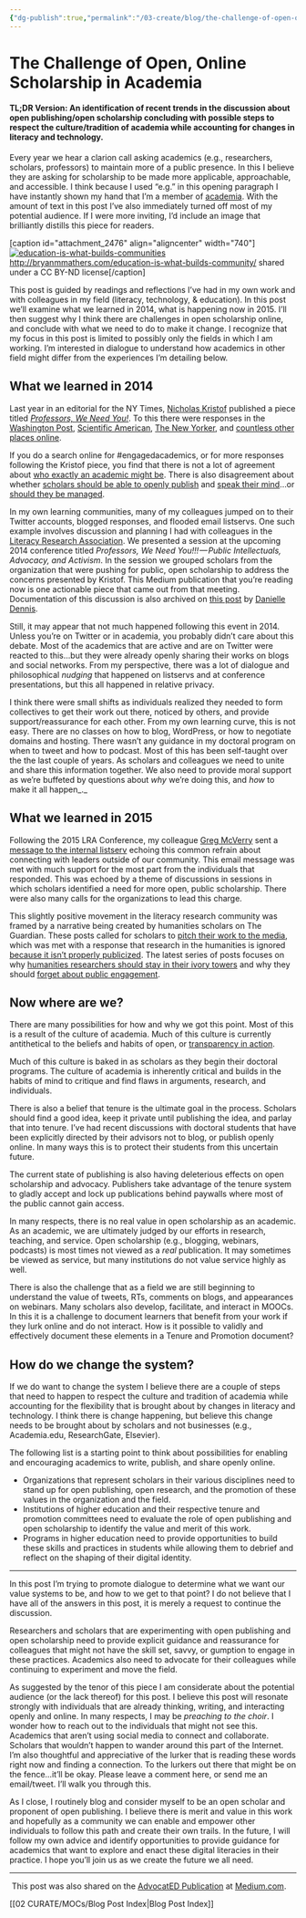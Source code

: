 ```yaml
---
{"dg-publish":true,"permalink":"/03-create/blog/the-challenge-of-open-online-scholarship-in-academia/","title":"The Challenge of Open, Online Scholarship in Academia","tags":["open-source","publishing","research","scholarship"]}
---
```


# The Challenge of Open, Online Scholarship in Academia

#### TL;DR Version: An identification of recent trends in the discussion about open publishing/open scholarship concluding with possible steps to respect the culture/tradition of academia while accounting for changes in literacy and technology.

Every year we hear a clarion call asking academics (e.g., researchers, scholars, professors) to maintain more of a public presence. In this I believe they are asking for scholarship to be made more applicable, approachable, and accessible. I think because I used “e.g.” in this opening paragraph I have instantly shown my hand that I’m a member of [academia](https://en.wikipedia.org/wiki/Academia). With the amount of text in this post I’ve also immediately turned off most of my potential audience. If I were more inviting, I’d include an image that brilliantly distills this piece for readers.

\[caption id="attachment\_2476" align="aligncenter" width="740"\][![education-is-what-builds-communities](images/education-is-what-builds-communities-1024x740.png)](http://wiobyrne.com/wp-content/uploads/2015/12/education-is-what-builds-communities.png) http://bryanmmathers.com/education-is-what-builds-community/ shared under a CC BY-ND license\[/caption\]

This post is guided by readings and reflections I’ve had in my own work and with colleagues in my field (literacy, technology, & education). In this post we’ll examine what we learned in 2014, what is happening now in 2015. I’ll then suggest why I think there are challenges in open scholarship online, and conclude with what we need to do to make it change. I recognize that my focus in this post is limited to possibly only the fields in which I am working. I’m interested in dialogue to understand how academics in other field might differ from the experiences I’m detailing below.

## What we learned in 2014

Last year in an editorial for the NY Times, [Nicholas Kristof](https://twitter.com/NickKristof) published a piece titled [_Professors, We Need You!_](http://www.nytimes.com/2014-02-16/opinion/sunday/kristof-professors-we-need-you.html). To this there were responses in the [Washington Post](https://www.washingtonpost.com/news/monkey-cage/wp/2014-02-15/dear-nicholas-kristof-we-are-right-here/), [Scientific American](http://blogs.scientificamerican.com/doing-good-science/professors-we-need-you-to-do-more/), [The New Yorker](http://www.newyorker.com/books/page-turner/why-is-academic-writing-so-academic), and [countless other places online](http://justpublics365.commons.gc.cuny.edu/2014-02-19/roundup-kristof-professors-public-sphere/).

If you do a search online for #engagedacademics, or for more responses following the Kristof piece, you find that there is not a lot of agreement about [who exactly an academic might be](http://www.theguardian.com/education/2012/nov/19/academic-outside-academia-he-network). There is also disagreement about whether [scholars should be able to openly publish](http://blog.castac.org/2014-02-26/perils-of-public-engagement-are-we-all-engagedacademics-now/) and [speak their mind](http://www.3quarksdaily.com/3quarksdaily/2014/07/revisiting-kristofs-criticism-of-academic-irrelevance.html)…or [should they be managed](http://www.theguardian.com/higher-education-network/2015/aug/21/academics-you-need-to-be-managed-its-time-to-accept-that).

In my own learning communities, many of my colleagues jumped on to their Twitter accounts, blogged responses, and flooded email listservs. One such example involves discussion and planning I had with colleagues in the [Literacy Research Association](http://www.literacyresearchassociation.org/). We presented a session at the upcoming 2014 conference titled _Professors, We Need You!!! — Public Intellectuals, Advocacy, and Activism_. In the session we grouped scholars from the organization that were pushing for public, open scholarship to address the concerns presented by Kristof. This Medium publication that you’re reading now is one actionable piece that came out from that meeting. Documentation of this discussion is also archived on [this post](https://danielledennis.wordpress.com/2014-02-18/bringing-tenure-promotion-to-the-digital-world/) by [Danielle Dennis](https://twitter.com/dr_ddennis).

Still, it may appear that not much happened following this event in 2014. Unless you’re on Twitter or in academia, you probably didn’t care about this debate. Most of the academics that are active and are on Twitter were reacted to this…but they were already openly sharing their works on blogs and social networks. From my perspective, there was a lot of dialogue and philosophical _nudging_ that happened on listservs and at conference presentations, but this all happened in relative privacy.

I think there were small shifts as individuals realized they needed to form collectives to get their work out there, noticed by others, and provide support/reassurance for each other. From my own learning curve, this is not easy. There are no classes on how to blog, WordPress, or how to negotiate domains and hosting. There wasn’t any guidance in my doctoral program on when to tweet and how to podcast. Most of this has been self-taught over the the last couple of years. As scholars and colleagues we need to unite and share this information together. We also need to provide moral support as we’re buffeted by questions about _why_ we’re doing this, and _how_ to make it all happen_._

## What we learned in 2015

Following the 2015 LRA Conference, my colleague [Greg McVerry](https://twitter.com/jgmac1106) sent a [message to the internal listserv](https://medium.com/advocat-ed/who-are-we-speaking-to-and-is-anybody-listening-340c06231431) echoing this common refrain about connecting with leaders outside of our community. This email message was met with much support for the most part from the individuals that responded. This was echoed by a theme of discussions in sessions in which scholars identified a need for more open, public scholarship. There were also many calls for the organizations to lead this charge.

This slightly positive movement in the literacy research community was framed by a narrative being created by humanities scholars on The Guardian. These posts called for scholars to [pitch their work to the media](http://www.theguardian.com/higher-education-network/2015/sep/23/academics-leave-your-ivory-towers-and-pitch-your-work-to-the-media), which was met with a response that research in the humanities is ignored [because it isn’t properly publicized](http://www.theguardian.com/higher-education-network/2015/oct/19/humanities-research-is-groundbreaking-life-changing-and-ignored). The latest series of posts focuses on why [humanities researchers should stay in their ivory towers](http://www.theguardian.com/higher-education-network/2015/dec/10/academics-forget-about-public-engagement-stay-in-your-ivory-towers) and why they should [forget about public engagement](http://alex-reid.net/2015/12/academics-and-their-ivory-tower-audiences.html).

## Now where are we?

There are many possibilities for how and why we got this point. Most of this is a result of the culture of academia. Much of this culture is currently antithetical to the beliefs and habits of open, or [transparency in action](https://higheredrevolution.com/moving-toward-transparency-in-higher-education-3c4484bacbb5#.tnlm70nsj).

Much of this culture is baked in as scholars as they begin their doctoral programs. The culture of academia is inherently critical and builds in the habits of mind to critique and find flaws in arguments, research, and individuals.

There is also a belief that tenure is the ultimate goal in the process. Scholars should find a good idea, keep it private until publishing the idea, and parlay that into tenure. I’ve had recent discussions with doctoral students that have been explicitly directed by their advisors not to blog, or publish openly online. In many ways this is to protect their students from this uncertain future.

The current state of publishing is also having deleterious effects on open scholarship and advocacy. Publishers take advantage of the tenure system to gladly accept and lock up publications behind paywalls where most of the public cannot gain access.

In many respects, there is no real value in open scholarship as an academic. As an academic, we are ultimately judged by our efforts in research, teaching, and service. Open scholarship (e.g., blogging, webinars, podcasts) is most times not viewed as a _real_ publication. It may sometimes be viewed as service, but many institutions do not value service highly as well.

There is also the challenge that as a field we are still beginning to understand the value of tweets, RTs, comments on blogs, and appearances on webinars. Many scholars also develop, facilitate, and interact in MOOCs. In this it is a challenge to document learners that benefit from your work if they lurk online and do not interact. How is it possible to validly and effectively document these elements in a Tenure and Promotion document?

## How do we change the system?

If we do want to change the system I believe there are a couple of steps that need to happen to respect the culture and tradition of academia while accounting for the flexibility that is brought about by changes in literacy and technology. I think there is change happening, but believe this change needs to be brought about by scholars and not businesses (e.g., Academia.edu, ResearchGate, Elsevier).

The following list is a starting point to think about possibilities for enabling and encouraging academics to write, publish, and share openly online.

- Organizations that represent scholars in their various disciplines need to stand up for open publishing, open research, and the promotion of these values in the organization and the field.
- Institutions of higher education and their respective tenure and promotion committees need to evaluate the role of open publishing and open scholarship to identify the value and merit of this work.
- Programs in higher education need to provide opportunities to build these skills and practices in students while allowing them to debrief and reflect on the shaping of their digital identity.

* * *

In this post I’m trying to promote dialogue to determine what we want our value systems to be, and how to we get to that point? I do not believe that I have all of the answers in this post, it is merely a request to continue the discussion.

Researchers and scholars that are experimenting with open publishing and open scholarship need to provide explicit guidance and reassurance for colleagues that might not have the skill set, savvy, or gumption to engage in these practices. Academics also need to advocate for their colleagues while continuing to experiment and move the field.

As suggested by the tenor of this piece I am considerate about the potential audience (or the lack thereof) for this post. I believe this post will resonate strongly with individuals that are already thinking, writing, and interacting openly and online. In many respects, I may be _preaching to the choir_. I wonder how to reach out to the individuals that might not see this. Academics that aren’t using social media to connect and collaborate. Scholars that wouldn’t happen to wander around this part of the Internet. I’m also thoughtful and appreciative of the lurker that is reading these words right now and finding a connection. To the lurkers out there that might be on the fence…it’ll be okay. Please leave a comment here, or send me an email/tweet. I’ll walk you through this.

As I close, I routinely blog and consider myself to be an open scholar and proponent of open publishing. I believe there is merit and value in this work and hopefully as a community we can enable and empower other individuals to follow this path and create their own trails. In the future, I will follow my own advice and identify opportunities to provide guidance for academics that want to explore and enact these digital literacies in their practice. I hope you’ll join us as we create the future we all need.

* * *

 This post was also shared on the [AdvocatED Publication](https://medium.com/advocat-ed) at [Medium.com](https://medium.com/advocat-ed/the-challenge-of-open-online-scholarship-in-academia-37d12b30fc43#.9b50zrezl).

[[02 CURATE/MOCs/Blog Post Index\|Blog Post Index]]